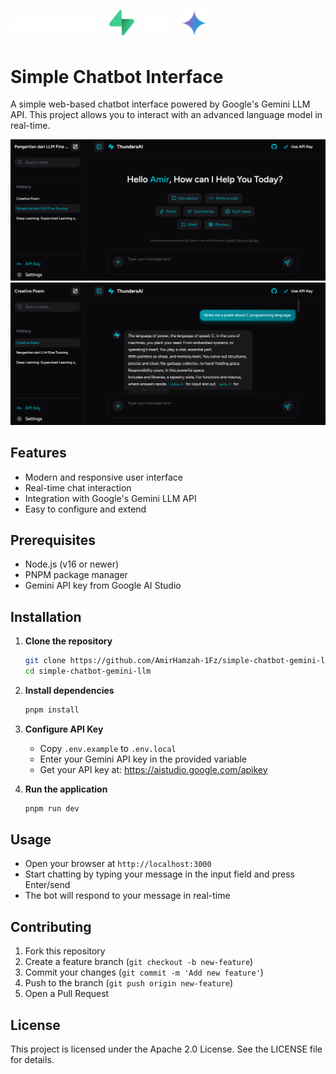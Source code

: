 <img src="public/next.svg" alt="Next.js" width="140" style="margin-right: 18px; margin-bottom: 6px" /><img src="public/supabase-logo-icon.svg" alt="Supabase" width="40" style="margin-right: 18px; margin-bottom: 6px" /><img src="public/vercel.svg" alt="Vercel" width="40" style="margin-right: 18px; margin-bottom: 6px" /><img src="public/google-gemini-icon.svg" alt="Vercel" width="40" style="margin-right: 18px; margin-bottom: 6px" />

# Simple Chatbot Interface

A simple web-based chatbot interface powered by Google's Gemini LLM API. This project allows you to interact with an advanced language model in real-time.

![Project Screenshot](public/screenshot.png)
![Project Chat Screenshot](public/screenshot-chat.png)

## Features

- Modern and responsive user interface
- Real-time chat interaction
- Integration with Google's Gemini LLM API
- Easy to configure and extend

## Prerequisites

- Node.js (v16 or newer)
- PNPM package manager
- Gemini API key from Google AI Studio

## Installation

1. **Clone the repository**

   ```bash
   git clone https://github.com/AmirHamzah-1Fz/simple-chatbot-gemini-llm.git
   cd simple-chatbot-gemini-llm
   ```

2. **Install dependencies**

   ```bash
   pnpm install
   ```

3. **Configure API Key**

   - Copy `.env.example` to `.env.local`
   - Enter your Gemini API key in the provided variable
   - Get your API key at: https://aistudio.google.com/apikey

4. **Run the application**
   ```bash
   pnpm run dev
   ```

## Usage

- Open your browser at `http://localhost:3000`
- Start chatting by typing your message in the input field and press Enter/send
- The bot will respond to your message in real-time

## Contributing

1. Fork this repository
2. Create a feature branch (`git checkout -b new-feature`)
3. Commit your changes (`git commit -m 'Add new feature'`)
4. Push to the branch (`git push origin new-feature`)
5. Open a Pull Request

## License

This project is licensed under the Apache 2.0 License. See the LICENSE file for details.
